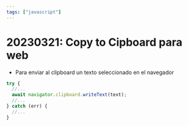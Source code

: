 ```yaml
---
tags: ["javascript"]
---
```


# 20230321: Copy to Cipboard para web

<TagsLinks />

- Para enviar al clipboard un texto seleccionado en el navegador

```js
try {
  //...
  await navigator.clipboard.writeText(text);
  //...
} catch (err) {
  //...
}
```